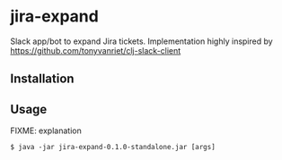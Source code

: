 # jira-expand

Slack app/bot to expand Jira tickets.
Implementation highly inspired by https://github.com/tonyvanriet/clj-slack-client

## Installation


## Usage

FIXME: explanation

    $ java -jar jira-expand-0.1.0-standalone.jar [args]
